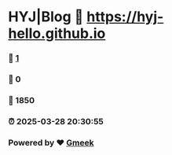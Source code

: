 # HYJ|Blog :link: https://hyj-hello.github.io 
### :page_facing_up: [1](https://hyj-hello.github.io/tag.html) 
### :speech_balloon: 0 
### :hibiscus: 1850 
### :alarm_clock: 2025-03-28 20:30:55 
### Powered by :heart: [Gmeek](https://github.com/Meekdai/Gmeek)

